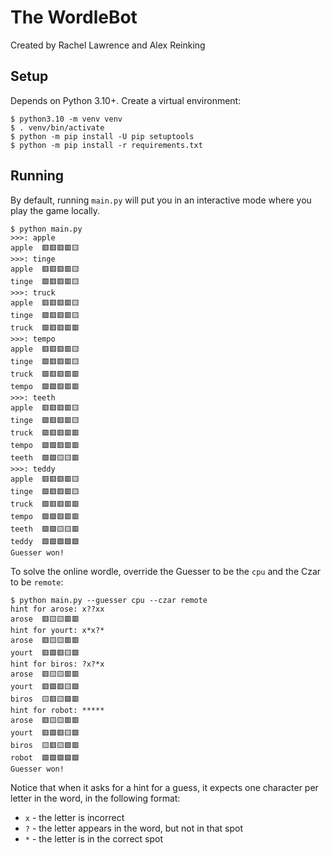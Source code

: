 # The WordleBot
Created by Rachel Lawrence and Alex Reinking


## Setup

Depends on Python 3.10+. Create a virtual environment:

```console
$ python3.10 -m venv venv
$ . venv/bin/activate
$ python -m pip install -U pip setuptools
$ python -m pip install -r requirements.txt
```

## Running

By default, running `main.py` will put you in an interactive mode where you play the game locally.

```console
$ python main.py
>>>: apple
apple  🟥🟥🟥🟥🟨
>>>: tinge
apple  🟥🟥🟥🟥🟨
tinge  🟩🟥🟥🟥🟨
>>>: truck
apple  🟥🟥🟥🟥🟨
tinge  🟩🟥🟥🟥🟨
truck  🟩🟥🟥🟥🟥
>>>: tempo
apple  🟥🟥🟥🟥🟨
tinge  🟩🟥🟥🟥🟨
truck  🟩🟥🟥🟥🟥
tempo  🟩🟩🟥🟥🟥
>>>: teeth
apple  🟥🟥🟥🟥🟨
tinge  🟩🟥🟥🟥🟨
truck  🟩🟥🟥🟥🟥
tempo  🟩🟩🟥🟥🟥
teeth  🟩🟩🟨🟨🟥
>>>: teddy
apple  🟥🟥🟥🟥🟨
tinge  🟩🟥🟥🟥🟨
truck  🟩🟥🟥🟥🟥
tempo  🟩🟩🟥🟥🟥
teeth  🟩🟩🟨🟨🟥
teddy  🟩🟩🟩🟩🟩
Guesser won!
```

To solve the online wordle, override the Guesser to be the `cpu` and the Czar to be `remote`:

```console
$ python main.py --guesser cpu --czar remote
hint for arose: x??xx
arose  🟥🟨🟨🟥🟥
hint for yourt: x*x?*
arose  🟥🟨🟨🟥🟥
yourt  🟥🟩🟥🟨🟩
hint for biros: ?x?*x
arose  🟥🟨🟨🟥🟥
yourt  🟥🟩🟥🟨🟩
biros  🟨🟥🟨🟩🟥
hint for robot: *****
arose  🟥🟨🟨🟥🟥
yourt  🟥🟩🟥🟨🟩
biros  🟨🟥🟨🟩🟥
robot  🟩🟩🟩🟩🟩
Guesser won!
```

Notice that when it asks for a hint for a guess, it expects one character per letter in the word, in the following
format:

* `x` - the letter is incorrect
* `?` - the letter appears in the word, but not in that spot
* `*` - the letter is in the correct spot 
